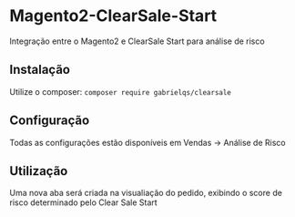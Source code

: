 # Magento2-ClearSale-Start
Integração entre o Magento2 e ClearSale Start para análise de risco

## Instalação
Utilize o composer: `composer require gabrielqs/clearsale`

## Configuração
Todas as configurações estão disponíveis em Vendas -> Análise de Risco

## Utilização
Uma nova aba será criada na visualiação do pedido, exibindo o score de risco determinado pelo Clear Sale Start